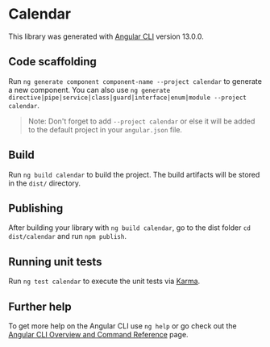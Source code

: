 # Calendar

This library was generated with [Angular CLI](https://github.com/angular/angular-cli) version 13.0.0.

## Code scaffolding

Run `ng generate component component-name --project calendar` to generate a new component. You can also use `ng generate directive|pipe|service|class|guard|interface|enum|module --project calendar`.
> Note: Don't forget to add `--project calendar` or else it will be added to the default project in your `angular.json` file. 

## Build

Run `ng build calendar` to build the project. The build artifacts will be stored in the `dist/` directory.

## Publishing

After building your library with `ng build calendar`, go to the dist folder `cd dist/calendar` and run `npm publish`.

## Running unit tests

Run `ng test calendar` to execute the unit tests via [Karma](https://karma-runner.github.io).

## Further help

To get more help on the Angular CLI use `ng help` or go check out the [Angular CLI Overview and Command Reference](https://angular.io/cli) page.
